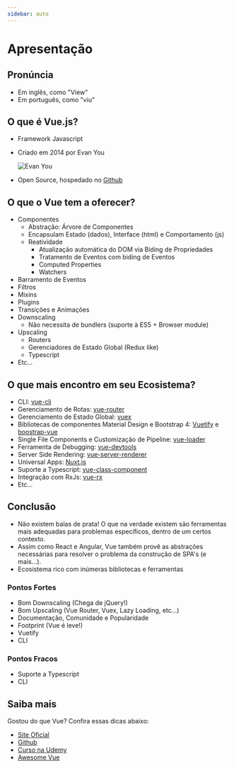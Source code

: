 ```yaml
---
sidebar: auto
---
```


# Apresentação

## Pronúncia

- Em inglês, como "View"
- Em português, como "viu"

## O que é Vue.js?

- Framework Javascript
- Criado em 2014 por Evan You

  ![Evan You](/assets/img/evan-you.jpg)

- Open Source, hospedado no [Github][vue-github]

## O que o Vue tem a oferecer?

- Componentes
  - Abstração: Árvore de Componentes
  - Encapsulam Estado (dados), Interface (html) e Comportamento (js)
  - Reatividade
    - Atualização automática do DOM via Biding de Propriedades
    - Tratamento de Eventos com biding de Eventos
    - Computed Properties
    - Watchers
- Barramento de Eventos
- Filtros
- Mixins
- Plugins
- Transições e Animações
- Downscaling
  - Não necessita de bundlers (suporte à ES5 + Browser module)
- Upscaling
  - Routers
  - Gerenciadores de Estado Global (Redux like)
  - Typescript
- Etc...

## O que mais encontro em seu Ecosistema?

- CLI: [vue-cli][vue-cli]
- Gerenciamento de Rotas: [vue-router][vue-router]
- Gerenciamento de Estado Global: [vuex][vuex]
- Bibliotecas de componentes Material Design e Bootstrap 4: [Vuetify][vuetify] e [boostrap-vue][bootstrap-vue]
- Single File Components e Customização de Pipeline: [vue-loader][vue-loader]
- Ferramenta de Debugging: [vue-devtools][vue-devtools]
- Server Side Rendering: [vue-server-renderer][vue-server-renderer]
- Universal Apps: [Nuxt.js][nuxt]
- Suporte a Typescript: [vue-class-component][vue-class-component]
- Integração com RxJs: [vue-rx][vue-rx]
- Etc...

## Conclusão

- Não existem balas de prata! O que na verdade existem são ferramentas mais adequadas para problemas específicos, dentro de um certos contexto.
- Assim como React e Angular, Vue também provê as abstrações necessárias para resolver o problema da construção de SPA's (e mais...).
- Ecosistema rico com inúmeras bibliotecas e ferramentas

### Pontos Fortes

- Bom Downscaling (Chega de jQuery!)
- Bom Upscaling (Vue Router, Vuex, Lazy Loading, etc...)
- Documentação, Comunidade e Popularidade
- Footprint (Vue é leve!)
- Vuetify
- CLI

### Pontos Fracos

- Suporte a Typescript
- CLI

## Saiba mais

Gostou do que Vue? Confira essas dicas abaixo:

- [Site Oficial][vue-site-oficial]
- [Github][vue-github]
- [Curso na Udemy][vue-udemy]
- [Awesome Vue][vue-awesome]

[vue-site-oficial]: https://vuejs.org
[vue-udemy]: https://www.udemy.com/vuejs-2-the-complete-guide
[vue-awesome]: https://github.com/vuejs/awesome-vue
[vue-github]: https://github.com/vuejs/vue
[vue-cli]: https://github.com/vuejs/vue-cli
[vue-router]: https://router.vuejs.org
[vuex]: https://vuex.vuejs.org
[vue-server-renderer]: https://ssr.vuejs.org
[nuxt]: https://nuxtjs.org
[vue-loader]: https://vue-loader.vuejs.org
[vue-devtools]: https://github.com/vuejs/vue-devtools
[vuetify]: https://vuetifyjs.com
[bootstrap-vue]: https://bootstrap-vue.js.org
[vue-class-component]: https://github.com/vuejs/vue-class-component
[vue-rx]: https://github.com/vuejs/vue-rx
